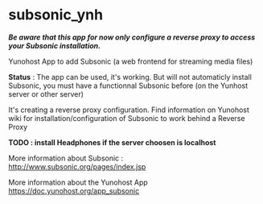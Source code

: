 subsonic_ynh
============

***Be aware that this app for now only configure a reverse proxy to access your Subsonic installation.***

  Yunohost App to add Subsonic (a web frontend for streaming media files)

**Status** : The app can be used, it's working. But will not automaticly install Subsonic, you must have a functionnal Subsonic before (on the Yunhost server or other server)

It's creating a reverse proxy configuration. Find information on Yunohost wiki for installation/configuration of Subsonic to work behind a Reverse Proxy

**TODO : install Headphones if the server choosen is localhost**

More information about Subsonic :
http://www.subsonic.org/pages/index.jsp

More information about the Yunohost App
https://doc.yunohost.org/app_subsonic



